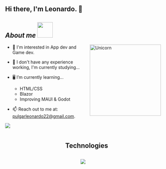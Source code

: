 ## Hi there, I'm Leonardo. 👋

## ***About me*** <img src="https://media2.giphy.com/media/v1.Y2lkPTc5MGI3NjExbmtlczZiMnQ3ZmtqZ2J1ZmIzcjRkcWkxaWwyeHF2enE3NnBnN2VzeCZlcD12MV9pbnRlcm5hbF9naWZfYnlfaWQmY3Q9cw/TCoKXVW6cldmw/giphy.gif" width="50px">&nbsp;


<img align="right" width=230px alt="Unicorn" src="https://media4.giphy.com/media/v1.Y2lkPTc5MGI3NjExbThza3RsNXo0Z3FjZ2tqOTQ3bGlxcmc0OW1weDBzZ2trMTVveW9mcyZlcD12MV9pbnRlcm5hbF9naWZfYnlfaWQmY3Q9Zw/lJNoBCvQYp7nq/giphy.gif" />

* 🔎 I'm interested in App dev and Game dev.

* 💼 I don't have any experience working, I'm currently studying...
  
* 🖥️ I’m currently learning...
  - HTML/CSS
  - Blazor
  - Improving MAUI & Godot
    
* 📫 Reach out to me at: <a href="pulgarleonardo22@gmail.com">pulgarleonardo22@gmail.com.</a>

<img src="https://user-images.githubusercontent.com/73097560/115834477-dbab4500-a447-11eb-908a-139a6edaec5c.gif">

<div id="user-content-toc">
  <ul align="center">
    <summary><h2 style="display: inline-block">Technologies</h2></summary>
  </ul>
</div>

<p align="center">
  <a href="https://skillicons.dev">
    <img src="https://skillicons.dev/icons?i=c,cs,cpp,dotnet,firebase,github,godot,unreal,mysql,postman,py,visualstudio,vscode&perline=6" />
  </a>
</p>
